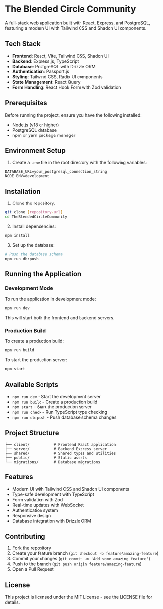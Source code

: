 # The Blended Circle Community

A full-stack web application built with React, Express, and PostgreSQL, featuring a modern UI with Tailwind CSS and Shadcn UI components.

## Tech Stack

- **Frontend**: React, Vite, Tailwind CSS, Shadcn UI
- **Backend**: Express.js, TypeScript
- **Database**: PostgreSQL with Drizzle ORM
- **Authentication**: Passport.js
- **Styling**: Tailwind CSS, Radix UI components
- **State Management**: React Query
- **Form Handling**: React Hook Form with Zod validation

## Prerequisites

Before running the project, ensure you have the following installed:

- Node.js (v18 or higher)
- PostgreSQL database
- npm or yarn package manager

## Environment Setup

1. Create a `.env` file in the root directory with the following variables:
```env
DATABASE_URL=your_postgresql_connection_string
NODE_ENV=development
```

## Installation

1. Clone the repository:
```bash
git clone [repository-url]
cd TheBlendedCircleCommunity
```

2. Install dependencies:
```bash
npm install
```

3. Set up the database:
```bash
# Push the database schema
npm run db:push
```

## Running the Application

### Development Mode

To run the application in development mode:

```bash
npm run dev
```

This will start both the frontend and backend servers.

### Production Build

To create a production build:

```bash
npm run build
```

To start the production server:

```bash
npm start
```

## Available Scripts

- `npm run dev` - Start the development server
- `npm run build` - Create a production build
- `npm start` - Start the production server
- `npm run check` - Run TypeScript type checking
- `npm run db:push` - Push database schema changes

## Project Structure

```
├── client/           # Frontend React application
├── server/           # Backend Express server
├── shared/           # Shared types and utilities
├── public/           # Static assets
└── migrations/       # Database migrations
```

## Features

- Modern UI with Tailwind CSS and Shadcn UI components
- Type-safe development with TypeScript
- Form validation with Zod
- Real-time updates with WebSocket
- Authentication system
- Responsive design
- Database integration with Drizzle ORM

## Contributing

1. Fork the repository
2. Create your feature branch (`git checkout -b feature/amazing-feature`)
3. Commit your changes (`git commit -m 'Add some amazing feature'`)
4. Push to the branch (`git push origin feature/amazing-feature`)
5. Open a Pull Request

## License

This project is licensed under the MIT License - see the LICENSE file for details. 